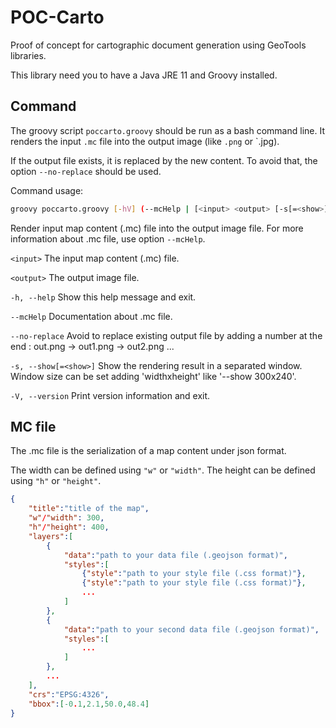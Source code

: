 # POC-Carto
Proof of concept for cartographic document generation using GeoTools libraries.

This library need you to have a Java JRE 11 and Groovy installed.

## Command

The groovy script `poccarto.groovy` should be run as a bash command line.
It renders the input `.mc` file into the output image (like `.png` or `.jpg).

If the output file exists, it is replaced by the new content. To avoid that, the option `--no-replace` should be used.

Command usage: 
```bash 
groovy poccarto.groovy [-hV] (--mcHelp | [<input> <output> [-s[=<show>]] [--no-replace]])

```

Render input map content (.mc) file into the output image file.
For more information about .mc file, use option `--mcHelp`.

`<input>`     The input map content (.mc) file.

`<output>`    The output image file.

`-h, --help`      Show this help message and exit.

`--mcHelp`    Documentation about .mc file.

`--no-replace`      Avoid to replace existing output file by adding a number at the end : out.png -> out1.png -> out2.png ...


`-s, --show[=<show>]`   Show the rendering result in a separated window. Window size can be set adding 'widthxheight' like '--show 300x240'.


`-V, --version`   Print version information and exit.

## MC file

The .mc file is the serialization of a map content under json format.

The width can be defined using `"w"` or `"width"`.
The height can be defined using `"h"` or `"height"`.

```json
{
    "title":"title of the map",
    "w"/"width": 300,
    "h"/"height": 400,
    "layers":[
        {
            "data":"path to your data file (.geojson format)", 
            "styles":[
                {"style":"path to your style file (.css format)"}, 
                {"style":"path to your style file (.css format)"},
                ...
            ]
        },
        {
            "data":"path to your second data file (.geojson format)", 
            "styles":[
                ...
            ]
        },
        ...
    ],
    "crs":"EPSG:4326",
    "bbox":[-0.1,2.1,50.0,48.4]
}
```